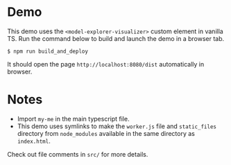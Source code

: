 # Demo

This demo uses the `<model-explorer-visualizer>` custom element in vanilla TS.
Run the command below to build and launch the demo in a browser tab.

```
$ npm run build_and_deploy
```

It should open the page `http://localhost:8080/dist` automatically in browser.

# Notes

- Import `my-me` in the main typescript file.
- This demo uses symlinks to make the `worker.js` file and `static_files`
  directory from `node_modules` available in the same directory as `index.html`.

Check out file comments in `src/` for more details.
